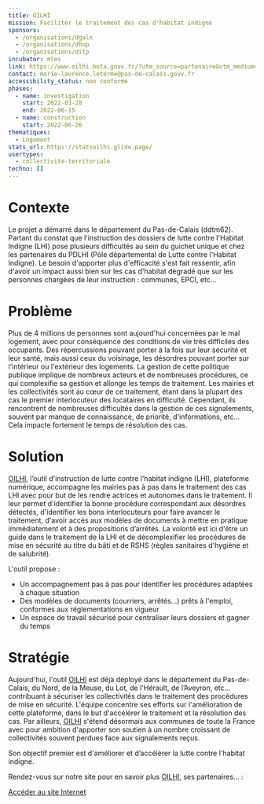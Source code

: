 ```yaml
---
title: OILHI
mission: Faciliter le traitement des cas d'habitat indigne
sponsors:
  - /organisations/dgaln
  - /organisations/dhup
  - /organisations/ditp
incubator: mtes
link: https://www.oilhi.beta.gouv.fr/?utm_source=partenaire&utm_medium=referral&utm_campaign=site-beta-gouv&utm_id=%237
contact: marie-laurence.leterme@pas-de-calais.gouv.fr
accessibility_status: non conforme
phases:
  - name: investigation
    start: 2022-03-28
    end: 2022-06-15
  - name: construction
    start: 2022-06-26
thematiques:
  - Logement
stats_url: https://statsoilhi.glide.page/
usertypes:
  - collectivite-territoriale
techno: []
---
```

# Contexte

Le projet a démarré dans le département du Pas-de-Calais (ddtm62). Partant du constat que l'instruction des dossiers de lutte contre I'Habitat Indigne (LHI) pose plusieurs difficultés au sein du guichet unique et chez les partenaires du PDLHI (Pôle départemental de Lutte contre l'Habitat Indigne). Le besoin d'apporter plus d'efficacité s'est fait ressentir, afin d'avoir un impact aussi bien sur les cas d'habitat dégradé que sur les personnes chargées de leur instruction : communes, EPCI, etc…

# Problème

Plus de 4 millions de personnes sont aujourd'hui concernées par le mal logement, avec pour conséquence des conditions de vie très difficiles des occupants. Des répercussions pouvant porter à la fois sur leur sécurité et leur santé, mais aussi ceux du voisinage, les désordres pouvant porter sur l'intérieur ou l'extérieur des logements. La gestion de cette politique publique implique de nombreux acteurs et de nombreuses procédures, ce qui complexifie sa gestion et allonge les temps de traitement. Les mairies et les collectivités sont au cœur de ce traitement, étant dans la plupart des cas le premier interlocuteur des locataires en difficulté. Cependant, ils rencontrent de nombreuses difficultés dans la gestion de ces signalements, souvent par manque de connaissance, de priorité, d'informations, etc... Cela impacte fortement le temps de résolution des cas.

# Solution

[OILHI](https://www.oilhi.beta.gouv.fr/?utm_source=partenaire&utm_medium=referral&utm_campaign=site-beta-gouv&utm_id=%237), l’outil d'instruction de lutte contre l'habitat indigne (LHI), plateforme numérique, accompagne les mairies pas à pas dans le traitement des cas LHI avec pour but de les rendre actrices et autonomes dans le traitement. Il leur permet d'identifier la bonne procédure correspondant aux désordres détectés, d'identifier les bons interlocuteurs pour faire avancer le traitement, d'avoir accès aux modèles de documents à mettre en pratique immédiatement et à des propositions d’arrêtés. La volonté est ici d'être un guide dans le traitement de la LHI et de décomplexifier les procédures de mise en sécurité au titre du bâti et de RSHS (règles sanitaires d'hygiène et de salubrité).

L'outil propose :

- Un accompagnement pas à pas pour identifier les procédures adaptées à chaque situation
- Des modèles de documents (courriers, arrêtés…) prêts à l'emploi, conformes aux réglementations en vigueur
- Un espace de travail sécurisé pour centraliser leurs dossiers et gagner du temps

# Stratégie

Aujourd'hui, l'outil [OILHI](https://www.oilhi.beta.gouv.fr/?utm_source=partenaire&utm_medium=referral&utm_campaign=site-beta-gouv&utm_id=%237) est déjà déployé dans le département du Pas-de-Calais, du Nord, de la Meuse, du Lot, de l'Hérault, de l’Aveyron, etc… contribuant à sécuriser les collectivités dans le traitement des procédures de mise en sécurité. L'équipe concentre ses efforts sur l'amélioration de cette plateforme, dans le but d'accélérer le traitement et la résolution des cas. Par ailleurs, [OILHI](https://www.oilhi.beta.gouv.fr/?utm_source=partenaire&utm_medium=referral&utm_campaign=site-beta-gouv&utm_id=%237) s'étend désormais aux communes de toute la France avec pour ambition d'apporter son soutien à un nombre croissant de collectivités souvent perdues face aux signalements reçus. 

Son objectif premier est d'améliorer et d’accélérer la lutte contre l'habitat indigne.

Rendez-vous sur notre site pour en savoir plus [OILHI](https://www.oilhi.beta.gouv.fr/?utm_source=partenaire&utm_medium=referral&utm_campaign=site-beta-gouv&utm_id=%237), ses partenaires… : 


[Accéder au site Internet](https://www.oilhi.beta.gouv.fr/?utm_source=partenaire&utm_medium=referral&utm_campaign=site-beta-gouv&utm_id=%237)